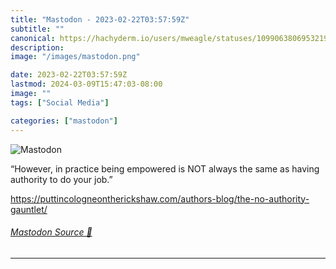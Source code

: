 ```yaml
---
title: "Mastodon - 2023-02-22T03:57:59Z"
subtitle: ""
canonical: https://hachyderm.io/users/mweagle/statuses/109906380695321907
description:
image: "/images/mastodon.png"

date: 2023-02-22T03:57:59Z
lastmod: 2024-03-09T15:47:03-08:00
image: ""
tags: ["Social Media"]

categories: ["mastodon"]
---
```

![Mastodon](/images/mastodon.png)

<p>“However, in practice being empowered is NOT always the same as having authority to do your job.”</p><p><a href="https://puttincologneontherickshaw.com/authors-blog/the-no-authority-gauntlet/" target="_blank" rel="nofollow noopener noreferrer" translate="no"><span class="invisible">https://</span><span class="ellipsis">puttincologneontherickshaw.com</span><span class="invisible">/authors-blog/the-no-authority-gauntlet/</span></a></p>


###### [Mastodon Source 🐘](https://hachyderm.io/@mweagle/109906380695321907)

___
